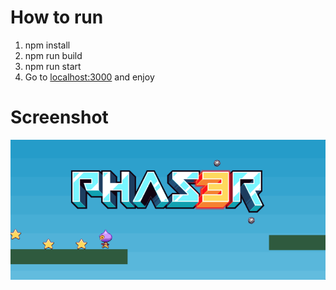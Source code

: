 # How to run

1. npm install
2. npm run build
2. npm run start
3. Go to [localhost:3000](http://127.0.0.1:8080/) and enjoy


# Screenshot
<p align="center">
  <img  src="/assets/phaser3.png">
</p>
